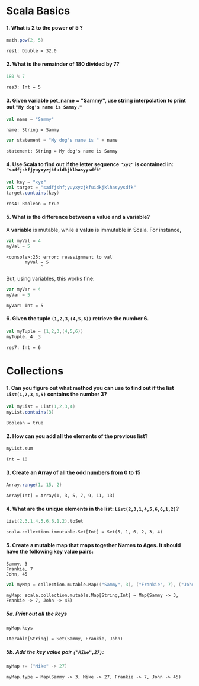 # Scala Basics

#### 1. What is 2 to the power of 5 ?

```Scala
math.pow(2, 5)
```
```
res1: Double = 32.0
```

#### 2. What is the remainder of 180 divided by 7?

```Scala
180 % 7
```
```
res3: Int = 5
```

#### 3. Given variable pet_name = "Sammy", use string interpolation to print out ``"My dog's name is Sammy."``

```Scala
val name = "Sammy"
```
```
name: String = Sammy
```
```Scala
var statement = "My dog's name is " + name
```
```
statement: String = My dog's name is Sammy
```

#### 4. Use Scala to find out if the letter sequence ``"xyz"`` is contained in: `"sadfjshfjyuyxyzjkfuidkjklhasyysdfk"`

```Scala
val key = "xyz"
val target = "sadfjshfjyuyxyzjkfuidkjklhasyysdfk"
target.contains(key)
```
```
res4: Boolean = true
```

#### 5. What is the difference between a value and a variable?

A **variable** is mutable, while a **value** is immutable in Scala. For instance,

```Scala
val myVal = 4
myVal = 5
```
```
<console>:25: error: reassignment to val
       myVal = 5
             ^
```
But, using variables, this works fine:
```Scala
var myVar = 4
myVar = 5
```
```
myVar: Int = 5
```

#### 6. Given the tuple `(1,2,3,(4,5,6))` retrieve the number 6.

```Scala
val myTuple = (1,2,3,(4,5,6))
myTuple._4._3
```
```
res7: Int = 6
```

# Collections

#### 1. Can you figure out what method you can use to find out if the list `List(1,2,3,4,5)` contains the number 3?
```Scala
val myList = List(1,2,3,4)
myList.contains(3)
```
```
Boolean = true
```

#### 2. How can you add all the elements of the previous list?

```Scala
myList.sum
```
```
Int = 10
```

#### 3. Create an Array of all the odd numbers from 0 to 15

```Scala
Array.range(1, 15, 2)
```
```
Array[Int] = Array(1, 3, 5, 7, 9, 11, 13)
```

#### 4. What are the unique elements in the list: `List(2,3,1,4,5,6,6,1,2)`?

```Scala
List(2,3,1,4,5,6,6,1,2).toSet
```
```
scala.collection.immutable.Set[Int] = Set(5, 1, 6, 2, 3, 4)
```

#### 5. Create a mutable map that maps together Names to Ages. It should have the following key value pairs:
```
Sammy, 3
Frankie, 7
John, 45
```

```Scala
val myMap = collection.mutable.Map(("Sammy", 3), ("Frankie", 7), ("John", 45))
```
```
myMap: scala.collection.mutable.Map[String,Int] = Map(Sammy -> 3, Frankie -> 7, John -> 45)
```

##### 5a. Print out all the keys
```Scala
myMap.keys
```
```
Iterable[String] = Set(Sammy, Frankie, John)
```

##### 5b. Add the key value pair `("Mike",27)`:
```Scala
myMap += ("Mike" -> 27)
```
```
myMap.type = Map(Sammy -> 3, Mike -> 27, Frankie -> 7, John -> 45)
```
